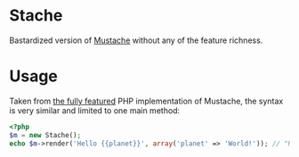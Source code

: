 # Stache #

Bastardized version of [Mustache](http://mustache.github.io/) without any of the feature richness.

# Usage #

Taken from [the fully featured](https://github.com/bobthecow/mustache.php) PHP implementation of Mustache, the syntax is very similar and limited to one main method:

```php
<?php
$m = new Stache();
echo $m->render('Hello {{planet}}', array('planet' => 'World!')); // "Hello World!"
```
